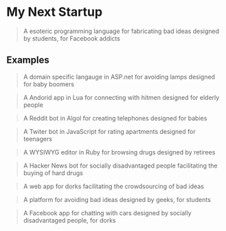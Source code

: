 My Next Startup
===============
> A esoteric programming language for fabricating bad ideas designed by students, for Facebook addicts

Examples
--------
> A domain specific langauge in ASP.net for avoiding lamps designed for baby boomers

> A Andorid app in Lua for connecting with hitmen designed for elderly people

> A Reddit bot in Algol for creating telephones designed for babies

> A Twiter bot in JavaScript for rating apartments designed for teenagers

> A WYSIWYG editor in Ruby for browsing drugs designed by retirees

> A Hacker News bot for socially disadvantaged people facilitating the buying of hard drugs

> A web app for dorks facilitating the crowdsourcing of bad ideas

> A platform for avoiding bad ideas designed by geeks, for students

> A Facebook app for chatting with cars designed by socially disadvantaged people, for dorks
